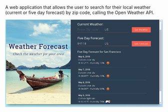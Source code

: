 A web application that allows the user to search for their local weather (current or five day forecast) by zip code, calling the Open Weather API.

![Desktop preview](https://github.com/kabocha23/Portfolio-website/blob/master/src/Static/img/react-weather-app.png)
